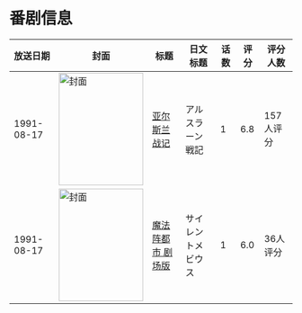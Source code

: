 # 番剧信息

|放送日期|封面|标题|日文标题|话数|评分|评分人数|
|---|---|---|---|---|---|---|
|1991-08-17|<img src="//lain.bgm.tv/pic/cover/c/35/c1/28628_f9Pj8.jpg" alt="封面" style="width:150px;height:200px;object-fit:cover;">|[亚尔斯兰战记](https://bangumi.tv/subject/28628)|アルスラーン戦記|1|6.8|157人评分|
|1991-08-17|<img src="//lain.bgm.tv/pic/cover/c/00/9d/41876_LRlZI.jpg" alt="封面" style="width:150px;height:200px;object-fit:cover;">|[魔法阵都市 剧场版](https://bangumi.tv/subject/41876)|サイレントメビウス|1|6.0|36人评分|
